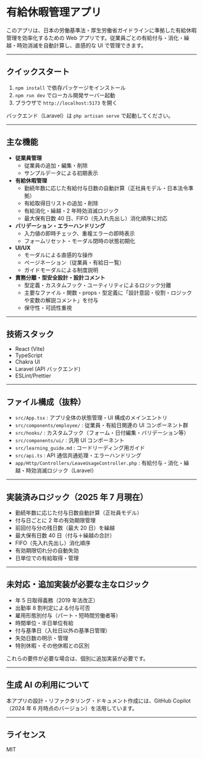 # 有給休暇管理アプリ

このアプリは、日本の労働基準法・厚生労働省ガイドラインに準拠した有給休暇管理を効率化するための Web アプリです。従業員ごとの有給付与・消化・繰越・時効消滅を自動計算し、直感的な UI で管理できます。

---

## クイックスタート

1. `npm install` で依存パッケージをインストール
2. `npm run dev` でローカル開発サーバー起動
3. ブラウザで `http://localhost:5173` を開く

バックエンド（Laravel）は `php artisan serve` で起動してください。

---

## 主な機能

- **従業員管理**
  - 従業員の追加・編集・削除
  - サンプルデータによる初期表示
- **有給休暇管理**
  - 勤続年数に応じた有給付与日数の自動計算（正社員モデル・日本法令準拠）
  - 有給取得日リストの追加・削除
  - 有給消化・繰越・2 年時効消滅ロジック
  - 最大保有日数 40 日、FIFO（先入れ先出し）消化順序に対応
- **バリデーション・エラーハンドリング**
  - 入力値の即時チェック、重複エラーの即時表示
  - フォームリセット・モーダル閉時の状態初期化
- **UI/UX**
  - モーダルによる直感的な操作
  - ページネーション（従業員・有給日一覧）
  - ガイドモーダルによる制度説明
- **責務分離・型安全設計・設計コメント**
  - 型定義・カスタムフック・ユーティリティによるロジック分離
  - 主要なファイル・関数・props・型定義に「設計意図・役割・ロジックや変数の解説コメント」を付与
  - 保守性・可読性重視

---

## 技術スタック

- React (Vite)
- TypeScript
- Chakra UI
- Laravel (API バックエンド)
- ESLint/Prettier

---

## ファイル構成（抜粋）

- `src/App.tsx` : アプリ全体の状態管理・UI 構成のメインエントリ
- `src/components/employee/` : 従業員・有給日関連の UI コンポーネント群
- `src/hooks/` : カスタムフック（フォーム・日付編集・バリデーション等）
- `src/components/ui/` : 汎用 UI コンポーネント
- `src/learning_guide.md` : コードリーディング用ガイド
- `src/api.ts` : API 通信共通処理・エラーハンドリング
- `app/Http/Controllers/LeaveUsageController.php` : 有給付与・消化・繰越・時効消滅ロジック（Laravel）

---

## 実装済みロジック（2025 年 7 月現在）

- 勤続年数に応じた付与日数自動計算（正社員モデル）
- 付与日ごとに 2 年の有効期限管理
- 前回付与分の残日数（最大 20 日）を繰越
- 最大保有日数 40 日（付与＋繰越の合計）
- FIFO（先入れ先出し）消化順序
- 有効期限切れ分の自動失効
- 日単位での有給取得・管理

---

## 未対応・追加実装が必要な主なロジック

- 年 5 日取得義務（2019 年法改正）
- 出勤率 8 割判定による付与可否
- 雇用形態別付与（パート・短時間労働者等）
- 時間単位・半日単位有給
- 付与基準日（入社日以外の基準日管理）
- 失効日数の明示・管理
- 特別休暇・その他休暇との区別

これらの要件が必要な場合は、個別に追加実装が必要です。

---

## 生成 AI の利用について

本アプリの設計・リファクタリング・ドキュメント作成には、GitHub Copilot（2024 年 6 月時点のバージョン）を活用しています。

---

## ライセンス

MIT
